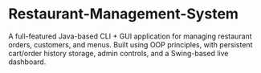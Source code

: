 # Restaurant-Management-System
A full-featured Java-based CLI + GUI application for managing restaurant orders, customers, and menus. Built using OOP principles, with persistent cart/order history storage, admin controls, and a Swing-based live dashboard.
